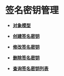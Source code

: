 # 签名密钥管理<a name="apig-phapi-180713133"></a>

-   **[对象模型](对象模型-98.md)**  

-   **[创建签名密钥](创建签名密钥-99.md)**  

-   **[修改签名密钥](修改签名密钥-100.md)**  

-   **[删除签名密钥](删除签名密钥-101.md)**  

-   **[查询签名密钥列表](查询签名密钥列表-102.md)**  


